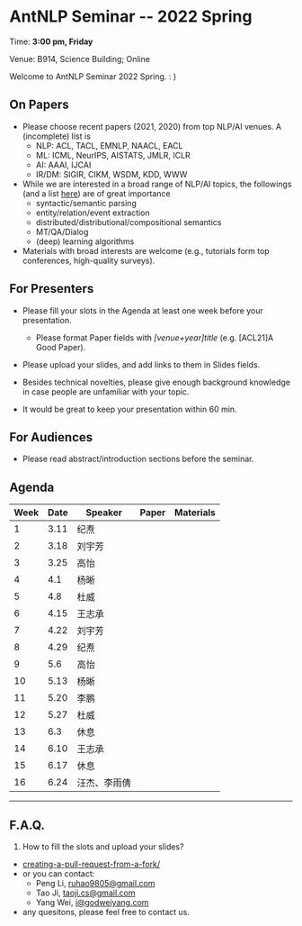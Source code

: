 # AntNLP Seminar -- 2022 Spring

Time: **3:00 pm, Friday**

Venue: B914, Science Building; Online

Welcome to AntNLP Seminar 2022 Spring. : )

## On Papers

- Please choose recent papers (2021, 2020) from top NLP/AI venues. A (incomplete) list is
  - NLP: ACL, TACL, EMNLP, NAACL, EACL
  - ML: ICML, NeurIPS, AISTATS, JMLR, ICLR
  - AI: AAAI, IJCAI
  - IR/DM: SIGIR, CIKM, WSDM, KDD, WWW
- While we are interested in a broad range of NLP/AI topics, the followings (and a list [here](https://slack-files.com/T22T1UP8Q-FLT6K0WDV-c037db5283)) are of great importance
  - syntactic/semantic parsing
  - entity/relation/event extraction
  - distributed/distributional/compositional semantics
  - MT/QA/Dialog
  - (deep) learning algorithms
- Materials with broad interests are welcome (e.g., tutorials form top conferences, high-quality surveys).

## For Presenters

- Please fill your slots in the Agenda at least one week before your presentation.

  - Please format Paper fields with *[venue+year]title* (e.g. [ACL21]A Good Paper).
- Please upload your slides, and add links to them in Slides fields.
  
- Besides technical novelties, please give enough background knowledge in case people are unfamiliar with your topic.

- It would be great to keep your presentation within 60 min.

## For Audiences

- Please read abstract/introduction sections before the seminar.

## Agenda

| Week | Date | Speaker | Paper | Materials |
| ---- | ---- | ------- | ----- | --------- |
| 1    | 3.11 | 纪焘    |       |           |
| 2    | 3.18 | 刘宇芳  |       |           |
| 3    | 3.25 | 高怡    |       |           |
| 4    | 4.1  | 杨晰    |       |           |
| 5    | 4.8  | 杜威    |       |           |
| 6    | 4.15 | 王志承  |       |           |
| 7    | 4.22 | 刘宇芳  |       |           |
| 8    | 4.29 | 纪焘    |       |           |
| 9    | 5.6  | 高怡    |       |           |
| 10   | 5.13 | 杨晰    |       |           |
| 11   | 5.20 | 李鹏    |       |           |
| 12   | 5.27 | 杜威  |       |           |
| 13   | 6.3  | 休息  |       |           |
| 14   | 6.10 | 王志承   |       |           |
| 15   | 6.17 | 休息    |       |           |
| 16   | 6.24 | 汪杰、李雨倩    |       |           |

------

## F.A.Q.

1. How to fill the slots and upload your slides?

- [creating-a-pull-request-from-a-fork/](https://help.github.com/articles/creating-a-pull-request-from-a-fork/)
- or you can contact:
  - Peng Li, [ruhao9805@gmail.com](mailto:ruhao9805@gmail.com)
  - Tao Ji, [taoji.cs@gmail.com](mailto:taoji.cs@gmail.com)
  - Yang Wei, [i@godweiyang.com](mailto:i@godweiyang.com)
- any quesitons, please feel free to contact us.
